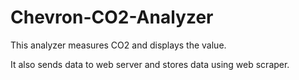 # Chevron-CO2-Analyzer

This analyzer measures CO2 and displays the value.

It also sends data to web server and stores data using web scraper.
